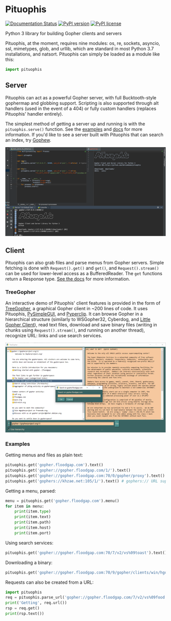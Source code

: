 # Pituophis
[![Documentation Status](https://readthedocs.org/projects/pituophis/badge/?version=latest)](https://pituophis.readthedocs.io/en/latest/?badge=latest)
[![PyPI version](https://img.shields.io/pypi/v/Pituophis.svg)](https://pypi.python.org/pypi/Pituophis/)
[![PyPI license](https://img.shields.io/pypi/l/Pituophis.svg)](https://pypi.python.org/pypi/Pituophis/)

Python 3 library for building Gopher clients and servers

Pituophis, at the moment, requires nine modules: os, re, sockets, asyncio, ssl, mimetypes, glob, and urllib, which are standard in most Python 3.7 installations, and natsort. Pituophis can simply be loaded as a module like this:
```python
import pituophis
```

## Server

Pituophis can act as a powerful Gopher server, with full Bucktooth-style gophermap and globbing support. Scripting is also supported through alt handlers (used in the event of a 404) or fully custom handlers (replaces Pituophis' handler entirely).

The simplest method of getting a server up and running is with the `pituophis.serve()` function. See the [examples](https://github.com/dotcomboom/Pituophis/tree/master/examples) and [docs](https://pituophis.readthedocs.io/en/latest/#pituophis.serve) for more information. If you'd like to see a server built with Pituophis that can search an index, try [Gophew](https://github.com/dotcomboom/Gophew).

![server_def](https://github.com/dotcomboom/Pituophis/blob/master/server_def.png?raw=true)

## Client
Pituophis can also grab files and parse menus from Gopher servers. Simple fetching is done with `Request().get()` and `get()`, and `Request().stream()` can be used for lower-level access as a BufferedReader.  The `get` functions return a Response type. [See the docs](https://pituophis.readthedocs.io/en/latest/index.html) for more information.

### TreeGopher
An interactive demo of Pituophis' client features is provided in the form of [TreeGopher](https://github.com/dotcomboom/Pituophis/blob/master/TreeGopher.py), a graphical Gopher client in ~200 lines of code. It uses Pituophis, [PySimpleGUI](https://github.com/PySimpleGUI/PySimpleGUI), and [Pyperclip](https://pypi.org/project/pyperclip). It can browse Gopher in a hierarchical structure (similarly to WSGopher32, Cyberdog, and [Little Gopher Client](http://runtimeterror.com/tools/gopher/)), read text files, download and save binary files (writing in chunks using `Request().stream()`, and running on another thread), recognize URL: links and use search services.

![](https://github.com/dotcomboom/Pituophis/blob/master/treegopher.png?raw=true)

### Examples
Getting menus and files as plain text:
```python
pituophis.get('gopher.floodgap.com').text()
pituophis.get('gopher://gopher.floodgap.com/1/').text()
pituophis.get('gopher://gopher.floodgap.com:70/0/gopher/proxy').text()
pituophis.get('gophers://khzae.net:105/1/').text() # gophers:// URL support

```
Getting a menu, parsed:
```python
menu = pituophis.get('gopher.floodgap.com').menu()
for item in menu:
    print(item.type)
    print(item.text)
    print(item.path)
    print(item.host)
    print(item.port)
```
Using search services:
```python
pituophis.get('gopher://gopher.floodgap.com:70/7/v2/vs%09toast').text()
```
Downloading a binary:
```python
pituophis.get('gopher://gopher.floodgap.com:70/9/gopher/clients/win/hgopher2_3.zip').binary
```
Requests can also be created from a URL:
```python
import pituophis
req = pituophis.parse_url('gopher://gopher.floodgap.com/7/v2/vs%09food')
print('Getting', req.url())
rsp = req.get()
print(rsp.text())
```